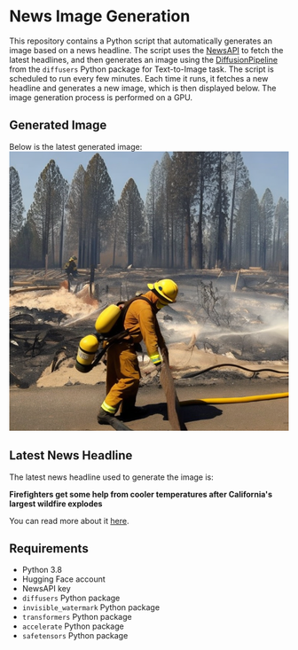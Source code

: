 # News Image Generation
This repository contains a Python script that automatically generates an image based on a news headline. The script uses the [NewsAPI](https://newsapi.org/) to fetch the latest headlines, and then generates an image using the [DiffusionPipeline](https://github.com/huggingface/diffusers) from the `diffusers` Python package for Text-to-Image task.
The script is scheduled to run every few minutes. Each time it runs, it fetches a new headline and generates a new image, which is then displayed below. The image generation process is performed on a GPU.

## Generated Image
Below is the latest generated image:
![Generated Image](image.png)

## Latest News Headline
The latest news headline used to generate the image is:

**Firefighters get some help from cooler temperatures after California's largest wildfire explodes**

You can read more about it [here](https://news.google.com/rss/articles/CBMiWmh0dHBzOi8vYXBuZXdzLmNvbS9hcnRpY2xlL3VzLXdpbGRmaXJlcy1jYWxpZm9ybmlhLW9yZWdvbi00ZmYwZTUxODM3MTE5YTMyY2M4MDVlZmM0Njk2N2M5NNIBAA?oc=5).

## Requirements
- Python 3.8
- Hugging Face account
- NewsAPI key
- `diffusers` Python package
- `invisible_watermark` Python package
- `transformers` Python package
- `accelerate` Python package
- `safetensors` Python package
